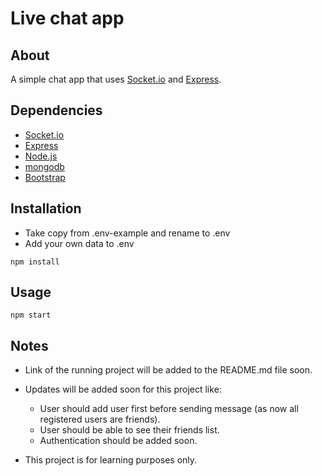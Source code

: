 # Live chat app

[//]: # ( About: )

## About

A simple chat app that uses [Socket.io](http://socket.io/) and [Express](http://expressjs.com/).


[//]: # ( Dependencies: )

## Dependencies

* [Socket.io](http://socket.io/)
* [Express](http://expressjs.com/)
* [Node.js](http://nodejs.org/)
* [mongodb](http://www.mongodb.org/)
* [Bootstrap](http://getbootstrap.com/)

[//]: # ( Installation: )

## Installation

* Take copy from .env-example and rename to .env
* Add your own data to .env

```
npm install
```

[//]: # ( Usage: )

## Usage

```
npm start
```

[//]: # ( Notes: )

## Notes

* Link of the running project will be added to the README.md file soon.
* Updates will be added soon for this project like:
    * User should add user first before sending message (as now all registered users are friends).
    * User should be able to see their friends list.
    * Authentication should be added soon.

* This project is for learning purposes only.
